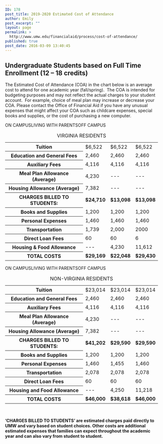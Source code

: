 ```yaml
---
ID: 178
post_title: 2019-2020 Estimated Cost of Attendance
author: Emily
post_excerpt: ""
layout: page
permalink: >
  http://www.umw.edu/financialaid/process/cost-of-attendance/
published: true
post_date: 2016-03-09 13:40:45
---
```

<h2>Undergraduate Students based on Full Time Enrollment (12 – 18 credits)</h2>
The Estimated Cost of Attendance (COA) in the chart below is an average cost to attend for one academic year (fall/spring).  The COA is intended for budgeting purposes and may not reflect the actual charges to your student account.  For example, choice of meal plan may increase or decrease your COA. Please contact the Office of Financial Aid if you have any unusual expenses that might affect your COA such as childcare expenses, special books and supplies, or the cost of purchasing a new computer.

ON CAMPUSLIVING WITH PARENTSOFF CAMPUS
<table class="responsive"><caption>VIRGINIA RESIDENTS</caption>
<thead></thead>
<tbody>
<tr>
<th scope="row">Tuition</th>
<td data-label="On Campus">$6,522</td>
<td data-label="Living With Parents">$6,522</td>
<td data-label="Off Campus">$6,522</td>
</tr>
<tr>
<th scope="row">Education and General Fees</th>
<td data-label="On Campus">2,460</td>
<td data-label="Living With Parents">2,460</td>
<td data-label="Off Campus">2,460</td>
</tr>
<tr>
<th scope="row">Auxiliary Fees</th>
<td data-label="On Campus">4,116</td>
<td data-label="Living With Parents">4,116</td>
<td data-label="Off Campus">4,116</td>
</tr>
<tr>
<th scope="row">Meal Plan Allowance (Average)</th>
<td data-label="On Campus">4,230</td>
<td data-label="Living With Parents">---</td>
<td data-label="Off Campus">---</td>
</tr>
<tr>
<th scope="row">Housing Allowance (Average)</th>
<td data-label="On Campus">7,382</td>
<td data-label="Living With Parents">---</td>
<td data-label="Off Campus">---</td>
</tr>
<tr>
<th scope="row">CHARGES BILLED TO STUDENTS:</th>
<td data-label="On Campus"><strong>$24,710</strong></td>
<td data-label="Living With Parents"><strong>$13,098</strong></td>
<td data-label="Off Campus"><strong>$13,098</strong></td>
</tr>
<tr>
<th scope="row">Books and Supplies</th>
<td data-label="On Campus">1,200</td>
<td data-label="Living With Parents">1,200</td>
<td data-label="Off Campus">1,200</td>
</tr>
<tr>
<th scope="row">Personal Expenses</th>
<td data-label="On Campus">1,460</td>
<td data-label="Living With Parents">1,460</td>
<td data-label="Off Campus">1,460</td>
</tr>
<tr>
<th scope="row">Transportation</th>
<td data-label="On Campus">1,739</td>
<td data-label="Living With Parents">2,000</td>
<td data-label="Off Campus">2000</td>
</tr>
<tr>
<th scope="row">Direct Loan Fees</th>
<td data-label="On Campus">60</td>
<td data-label="Living With Parents">60</td>
<td data-label="Off Campus">6</td>
</tr>
<tr>
<th scope="row">Housing &amp; Food Allowance</th>
<td data-label="On Campus">---</td>
<td data-label="Living With Parents">4,230</td>
<td data-label="Off Campus">11,612</td>
</tr>
<tr>
<th scope="row">TOTAL COSTS</th>
<td data-label="On Campus"><strong>$29,169</strong></td>
<td data-label="Living With Parents"><strong>$22,048</strong></td>
<td data-label="Off Campus"><strong>$29,430</strong></td>
</tr>
</tbody>
</table>
ON CAMPUSLIVING WITH PARENTSOFF CAMPUS
<table class="responsive"><caption>NON-VIRGINIA RESIDENTS</caption>
<thead></thead>
<tbody>
<tr>
<th scope="row">Tuition</th>
<td data-label="On Campus">$23,014</td>
<td data-label="Living With Parents">$23,014</td>
<td data-label="Off Campus">$23,014</td>
</tr>
<tr>
<th scope="row">Education and General Fees</th>
<td data-label="On Campus">2,460</td>
<td data-label="Living With Parents">2,460</td>
<td data-label="Off Campus">2,460</td>
</tr>
<tr>
<th scope="row">Auxiliary Fees</th>
<td data-label="On Campus">4,116</td>
<td data-label="Living With Parents">4,116</td>
<td data-label="Off Campus">4,116</td>
</tr>
<tr>
<th scope="row">Meal Plan Allowance (Average)</th>
<td data-label="On Campus">4,230</td>
<td data-label="Living With Parents">---</td>
<td data-label="Off Campus">---</td>
</tr>
<tr>
<th scope="row">Housing Allowance (Average)</th>
<td data-label="On Campus">7,382</td>
<td data-label="Living With Parents">---</td>
<td data-label="Off Campus">---</td>
</tr>
<tr>
<th scope="row">CHARGES BILLED TO STUDENTS:</th>
<td data-label="On Campus"><strong>$41,202</strong></td>
<td data-label="Living With Parents"><strong>$29,590</strong></td>
<td data-label="Off Campus"><strong>$29,590</strong></td>
</tr>
<tr>
<th scope="row">Books and Supplies</th>
<td data-label="On Campus">1,200</td>
<td data-label="Living With Parents">1,200</td>
<td data-label="Off Campus">1,200</td>
</tr>
<tr>
<th scope="row">Personal Expenses</th>
<td data-label="On Campus">1,460</td>
<td data-label="Living With Parents">1,455</td>
<td data-label="Off Campus">1,460</td>
</tr>
<tr>
<th scope="row">Transportation</th>
<td data-label="On Campus">2,078</td>
<td data-label="Living With Parents">2,078</td>
<td data-label="Off Campus">2,078</td>
</tr>
<tr>
<th scope="row">Direct Loan Fees</th>
<td data-label="On Campus">60</td>
<td data-label="Living With Parents">60</td>
<td data-label="Off Campus">60</td>
</tr>
<tr>
<th scope="row">Housing and Food Allowance</th>
<td data-label="On Campus">---</td>
<td data-label="Living With Parents">4,250</td>
<td data-label="Off Campus">11,218</td>
</tr>
<tr>
<th scope="row">TOTAL COSTS</th>
<td data-label="On Campus"><strong>$46,000</strong></td>
<td data-label="Living With Parents"><strong>$38,618</strong></td>
<td data-label="Off Campus"><strong>$46,000</strong></td>
</tr>
</tbody>
</table>
&nbsp;

<strong>‘CHARGES BILLED TO STUDENTS’ are estimated charges paid directly to UMW and vary based on student choices. Other costs are additional estimated expenses that families can expect throughout the academic year and can also vary from student to student.</strong>

&nbsp;